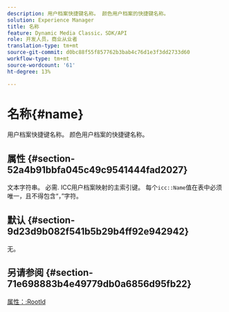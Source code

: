 ```yaml
---
description: 用户档案快捷键名称。 颜色用户档案的快捷键名称。
solution: Experience Manager
title: 名称
feature: Dynamic Media Classic，SDK/API
role: 开发人员，商业从业者
translation-type: tm+mt
source-git-commit: d0bc88f55f857762b3bab4c76d1e3f3dd2733d60
workflow-type: tm+mt
source-wordcount: '61'
ht-degree: 13%

---
```



# 名称{#name}

用户档案快捷键名称。 颜色用户档案的快捷键名称。

## 属性 {#section-52a4b91bbfa045c49c9541444fad2027}

文本字符串。 必需. ICC用户档案映射的主索引键。 每个`icc::Name`值在表中必须唯一，且不得包含“，”字符。

## 默认 {#section-9d23d9b082f541b5b29b4ff92e942942}

无。

## 另请参阅 {#section-71e698883b4e49779db0a6856d95fb22}

[属性：:RootId](../../../../../ir-api/material-cat/image-rendering-api-ref/c-ir-material-catalog/c-ir-attributes-reference/r-ir-rootid.md#reference-54b42b7125824be593378c1accb70d5a)
